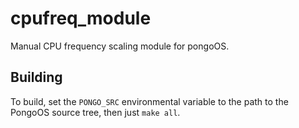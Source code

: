 # cpufreq_module

Manual CPU frequency scaling module for pongoOS.

## Building

To build, set the `PONGO_SRC` environmental variable to the path to the 
PongoOS source tree, then just `make all`.
